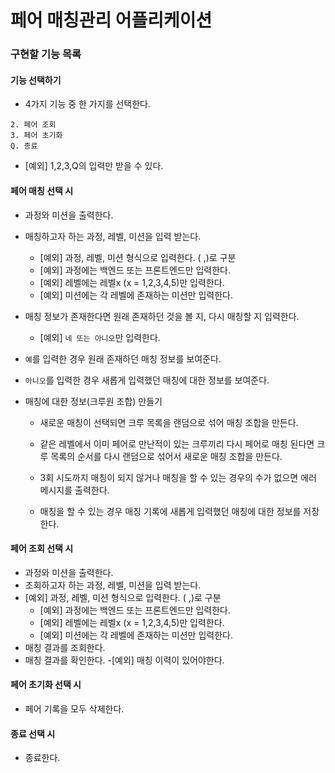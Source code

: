 # 페어 매칭관리 어플리케이션

### 구현할 기능 목록

#### 기능 선택하기

- 4가지 기능 중 한 가지를 선택한다.

```1. 페어 매칭
2. 페어 조회
3. 페어 초기화
Q. 종료
```

- [예외] 1,2,3,Q의 입력만 받을 수 있다.

#### 페어 매칭 선택 시

- 과정와 미션을 출력한다.
- 매칭하고자 하는 과정, 레벨, 미션을 입력 받는다.

  - [예외] 과정, 레벨, 미션 형식으로 입력한다. ( ,)로 구분
  - [예외] 과정에는 백엔드 또는 프론트엔드만 입력한다.
  - [예외] 레벨에는 레벨x (x = 1,2,3,4,5)만 입력한다.
  - [예외] 미션에는 각 레벨에 존재하는 미션만 입력한다.

- 매칭 정보가 존재한다면 원래 존재하던 것을 볼 지, 다시 매칭할 지 입력한다.

  - [예외] `네 또는 아니오`만 입력한다.

- `예`를 입력한 경우 원래 존재하던 매칭 정보를 보여준다.

- `아니오`를 입력한 경우 새롭게 입력했던 매칭에 대한 정보를 보여준다.

- 매칭에 대한 정보(크루원 조합) 만들기

  - 새로운 매칭이 선택되면 크루 목록을 랜덤으로 섞어 매칭 조합을 만든다.

  - 같은 레벨에서 이미 페어로 만난적이 있는 크루끼리 다시 페어로 매칭 된다면 크루 목록의 순서를 다시 랜덤으로 섞어서 새로운 매칭 조합을 만든다.

  - 3회 시도까지 매칭이 되지 않거나 매칭을 할 수 있는 경우의 수가 없으면 에러 메시지를 출력한다.

  - 매칭을 할 수 있는 경우 매칭 기록에 새롭게 입력했던 매칭에 대한 정보를 저장한다.

#### 페어 조회 선택 시

- 과정와 미션을 출력한다.
- 조회하고자 하는 과정, 레벨, 미션을 입력 받는다.
- [예외] 과정, 레벨, 미션 형식으로 입력한다. ( ,)로 구분
  - [예외] 과정에는 백엔드 또는 프론트엔드만 입력한다.
  - [예외] 레벨에는 레벨x (x = 1,2,3,4,5)만 입력한다.
  - [예외] 미션에는 각 레벨에 존재하는 미션만 입력한다.
- 매칭 결과를 조회한다.
- 매칭 결과를 확인한다. -[예외] 매칭 이력이 있어야한다.

#### 페어 초기화 선택 시

- 페어 기록을 모두 삭제한다.

#### 종료 선택 시

- 종료한다.

